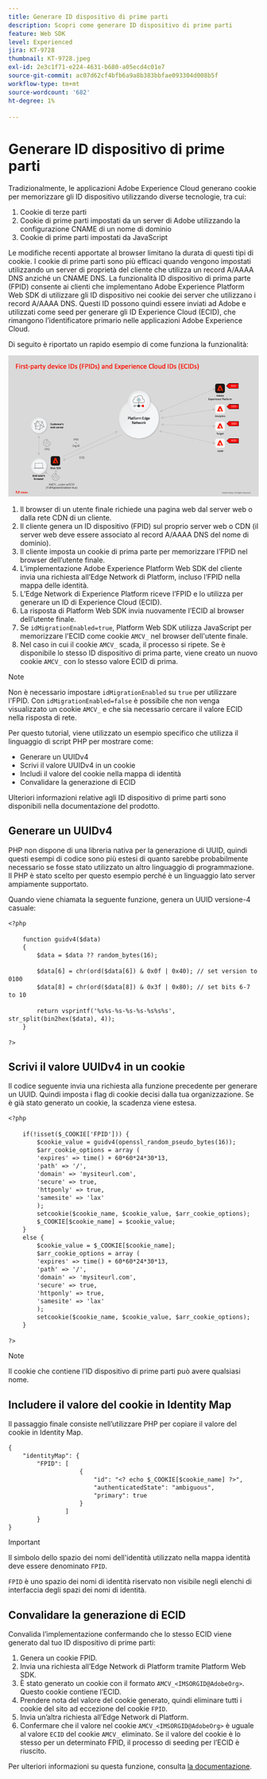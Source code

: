 ```yaml
---
title: Generare ID dispositivo di prime parti
description: Scopri come generare ID dispositivo di prime parti
feature: Web SDK
level: Experienced
jira: KT-9728
thumbnail: KT-9728.jpeg
exl-id: 2e3c1f71-e224-4631-b680-a05ecd4c01e7
source-git-commit: ac07d62cf4bfb6a9a8b383bbfae093304d008b5f
workflow-type: tm+mt
source-wordcount: '682'
ht-degree: 1%

---
```


# Generare ID dispositivo di prime parti

Tradizionalmente, le applicazioni Adobe Experience Cloud generano cookie per memorizzare gli ID dispositivo utilizzando diverse tecnologie, tra cui:

1. Cookie di terze parti
1. Cookie di prime parti impostati da un server di Adobe utilizzando la configurazione CNAME di un nome di dominio
1. Cookie di prime parti impostati da JavaScript

Le modifiche recenti apportate al browser limitano la durata di questi tipi di cookie. I cookie di prime parti sono più efficaci quando vengono impostati utilizzando un server di proprietà del cliente che utilizza un record A/AAAA DNS anziché un CNAME DNS. La funzionalità ID dispositivo di prima parte (FPID) consente ai clienti che implementano Adobe Experience Platform Web SDK di utilizzare gli ID dispositivo nei cookie dei server che utilizzano i record A/AAAA DNS. Questi ID possono quindi essere inviati ad Adobe e utilizzati come seed per generare gli ID Experience Cloud (ECID), che rimangono l’identificatore primario nelle applicazioni Adobe Experience Cloud.

Di seguito è riportato un rapido esempio di come funziona la funzionalità:

![ID dispositivo di prime parti (FPID) e ID Experience Cloud (ECID)](../assets/kt-9728.png)

1. Il browser di un utente finale richiede una pagina web dal server web o dalla rete CDN di un cliente.
1. Il cliente genera un ID dispositivo (FPID) sul proprio server web o CDN (il server web deve essere associato al record A/AAAA DNS del nome di dominio).
1. Il cliente imposta un cookie di prima parte per memorizzare l’FPID nel browser dell’utente finale.
1. L’implementazione Adobe Experience Platform Web SDK del cliente invia una richiesta all’Edge Network di Platform, incluso l’FPID nella mappa delle identità.
1. L’Edge Network di Experience Platform riceve l’FPID e lo utilizza per generare un ID di Experience Cloud (ECID).
1. La risposta di Platform Web SDK invia nuovamente l’ECID al browser dell’utente finale.
1. Se `idMigrationEnabled=true`, Platform Web SDK utilizza JavaScript per memorizzare l&#39;ECID come cookie `AMCV_` nel browser dell&#39;utente finale.
1. Nel caso in cui il cookie `AMCV_` scada, il processo si ripete. Se è disponibile lo stesso ID dispositivo di prima parte, viene creato un nuovo cookie `AMCV_` con lo stesso valore ECID di prima.

>[!NOTE]
>
>Non è necessario impostare `idMigrationEnabled` su `true` per utilizzare l&#39;FPID. Con `idMigrationEnabled=false` è possibile che non venga visualizzato un cookie `AMCV_` e che sia necessario cercare il valore ECID nella risposta di rete.


Per questo tutorial, viene utilizzato un esempio specifico che utilizza il linguaggio di script PHP per mostrare come:

* Generare un UUIDv4
* Scrivi il valore UUIDv4 in un cookie
* Includi il valore del cookie nella mappa di identità
* Convalidare la generazione di ECID

Ulteriori informazioni relative agli ID dispositivo di prime parti sono disponibili nella documentazione del prodotto.

## Generare un UUIDv4

PHP non dispone di una libreria nativa per la generazione di UUID, quindi questi esempi di codice sono più estesi di quanto sarebbe probabilmente necessario se fosse stato utilizzato un altro linguaggio di programmazione. Il PHP è stato scelto per questo esempio perché è un linguaggio lato server ampiamente supportato.


Quando viene chiamata la seguente funzione, genera un UUID versione-4 casuale:

```
<?php
    
    function guidv4($data)
    {
        $data = $data ?? random_bytes(16);

        $data[6] = chr(ord($data[6]) & 0x0f | 0x40); // set version to 0100
        $data[8] = chr(ord($data[8]) & 0x3f | 0x80); // set bits 6-7 to 10

        return vsprintf('%s%s-%s-%s-%s-%s%s%s', str_split(bin2hex($data), 4));
    }

?>
```

## Scrivi il valore UUIDv4 in un cookie

Il codice seguente invia una richiesta alla funzione precedente per generare un UUID. Quindi imposta i flag di cookie decisi dalla tua organizzazione. Se è già stato generato un cookie, la scadenza viene estesa.

```
<?php

    if(!isset($_COOKIE['FPID'])) {
        $cookie_value = guidv4(openssl_random_pseudo_bytes(16));        
        $arr_cookie_options = array (
        'expires' => time() + 60*60*24*30*13,
        'path' => '/',
        'domain' => 'mysiteurl.com',
        'secure' => true,
        'httponly' => true,
        'samesite' => 'lax'
        );
        setcookie($cookie_name, $cookie_value, $arr_cookie_options);
        $_COOKIE[$cookie_name] = $cookie_value;
    }
    else {
        $cookie_value = $_COOKIE[$cookie_name];
        $arr_cookie_options = array (
        'expires' => time() + 60*60*24*30*13,
        'path' => '/',
        'domain' => 'mysiteurl.com',
        'secure' => true,
        'httponly' => true,
        'samesite' => 'lax'
        );
        setcookie($cookie_name, $cookie_value, $arr_cookie_options);
    }

?>
```

>[!NOTE]
>
>Il cookie che contiene l’ID dispositivo di prime parti può avere qualsiasi nome.

## Includere il valore del cookie in Identity Map

Il passaggio finale consiste nell’utilizzare PHP per copiare il valore del cookie in Identity Map.


```
{
    "identityMap": {
        "FPID": [
                    {
                        "id": "<? echo $_COOKIE[$cookie_name] ?>",
                        "authenticatedState": "ambiguous",
                        "primary": true
                    }
                ]
        }
}
```

>[!IMPORTANT]
>
>Il simbolo dello spazio dei nomi dell&#39;identità utilizzato nella mappa identità deve essere denominato `FPID`.
>
> `FPID` è uno spazio dei nomi di identità riservato non visibile negli elenchi di interfaccia degli spazi dei nomi di identità.


## Convalidare la generazione di ECID

Convalida l’implementazione confermando che lo stesso ECID viene generato dal tuo ID dispositivo di prime parti:

1. Genera un cookie FPID.
1. Invia una richiesta all’Edge Network di Platform tramite Platform Web SDK.
1. È stato generato un cookie con il formato `AMCV_<IMSORGID@AdobeOrg>`. Questo cookie contiene l’ECID.
1. Prendere nota del valore del cookie generato, quindi eliminare tutti i cookie del sito ad eccezione del cookie `FPID`.
1. Invia un’altra richiesta all’Edge Network di Platform.
1. Confermare che il valore nel cookie `AMCV_<IMSORGID@AdobeOrg>` è uguale al valore `ECID` del cookie `AMCV_` eliminato. Se il valore del cookie è lo stesso per un determinato FPID, il processo di seeding per l’ECID è riuscito.

Per ulteriori informazioni su questa funzione, consulta [la documentazione](https://experienceleague.adobe.com/docs/experience-platform/edge/identity/first-party-device-ids.html).
